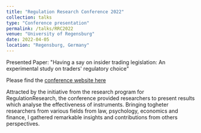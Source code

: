 ```yaml
---
title: "Regulation Research Conference 2022"
collection: talks
type: "Conference presentation"
permalink: /talks/RRC2022
venue: "University of Regensburg"
date: 2022-04-05
location: "Regensburg, Germany"
---
```


Presented Paper: "Having a say on insider trading legislation: An experimental study on traders' regulatory choice"

Please find the [conference website here](http://regulationresearch.online/1_7_rr-conference-2022.html)

Attracted by the initiative from the research program for RegulationResearch, the conference provided researchers to present results which analyse the effectiveness of instruments. Bringing togheter researchers from various fields from law, psychology, economics and finance, I gathered remarkable insights and contributions from others perspectives. 

